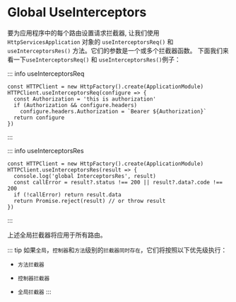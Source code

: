 # Global UseInterceptors

要为应用程序中的每个路由设置请求拦截器, 让我们使用 `HttpServicesApplication` 对象的 `useInterceptorsReq()` 和 `useInterceptorsRes()` 方法。它们的参数是一个或多个拦截器函数。
下面我们来看一下`useInterceptorsReq()` 和 `useInterceptorsRes()`例子：

::: info useInterceptorsReq
```ts{2}
const HTTPClient = new HttpFactory().create(ApplicationModule)
HTTPClient.useInterceptorsReq(configure => {
  const Authorization = 'this is authorization'
  if (Authorization && configure.headers)
    configure.headers.Authorization = `Bearer ${Authorization}`
  return configure
})
```
:::

::: info useInterceptorsRes
```ts{2}
const HTTPClient = new HttpFactory().create(ApplicationModule)
HTTPClient.useInterceptorsRes(result => {
  console.log('global InterceptorsRes', result)
  const callError = result?.status !== 200 || result?.data?.code !== 200
  if (!callError) return result.data
  return Promise.reject(result) // or throw result
})
```
:::

上述全局拦截器将应用于所有路由。

::: tip
如果`全局`，`控制器`和`方法`级别的`拦截器同时存在`，它们将按照以下优先级执行：  
- `方法拦截器`
* `控制器拦截器`
+ `全局拦截器`
:::
